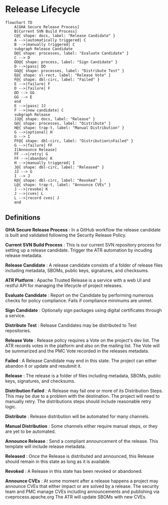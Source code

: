 # Release Lifecycle

```mermaid
flowchart TD
    A[GHA Secure Release Process]
    B[Current SVN Build Process]
    C@{ shape: docs, label: "Release Candidate" }
    A -->|automatically triggered| C
    B -->|manually triggered| C
    subgraph Release Candidate
    D@{ shape: processes, label: "Evaluate Candidate" }
    C --> D
    DD@{ shape: process, label: "Sign Candidate" }
    D -->|pass| DD
    GG@{ shape: processes, label: "Distribute Test" }
    E@{ shape: sl-rect, label: "Release Vote" }
    F@{ shape: dbl-circ, label: "Failed" }
    E -->|failure| F
    D -->|failure| F
    DD --> GG
    GG --> E
    end
    E -->|pass| JJ
    F -->|new candidate| C
    subgraph Release
    JJ@{ shape: docs, label: "Release" }
    G@{ shape: processes, label: "Distribute" }
    H@{ shape: trap-t, label: "Manual Distribution" }
    G -->|optional| H
    G --> I
    FF@{ shape: dbl-circ, label: "Distribution\nFailed" }
    G -->|failure| FF
    I[Announce Release]
    FF -->|retry| G
    FF -->|abandon| K
    H -->|manually triggered| I
    J@{ shape: dbl-circ, label: "Released" }
    JJ --> G
    I --> J
    K@{ shape: dbl-circ, label: "Revoked" }
    L@{ shape: trap-t, label: "Announce CVEs" }
    J -->|revoke| K
    J -->|cves| L
    L -->|record cves| J
    end
```

## Definitions

**GHA Secure Release Process**
: In a GitHub workflow the release candidate is built and validated following the Security Release Policy.

**Current SVN Build Process**
: This is our current SVN repository process for setting up a release candidate. Trigger the ATR automation by incuding release metadata.

**Release Candidate**
: A release candidate consists of a folder of release files including metadata, SBOMs, public keys, signatures, and checksums.

**ATR Platform**
: Apache Trusted Release is a service with a web UI and restful API for managing the lifecycle of project releases.

**Evaluate Candidate**
: Report on the Candidate by performing numerous checks for policy compliance. Fails if compliance minimums are unmet.

**Sign Candidate**
: Optionally sign packages using digital certificates through a service.

**Distribute Test**
: Release Candidates may be distributed to Test repositories.

**Release Vote**
: Release policy requires a Vote on the project's dev list. The ATR records votes in the platform and also on the mailing list. The Vote will be summarized and the PMC Vote recorded in the releases metadata.

**Failed**
: A Release Candidate may end in this state. The project can either abandon it or update and resubmit it.

**Release**
: The release is a folder of files including metadata, SBOMs, public keys, signatures, and checksums.

**Distribution Failed**
: A Release may fail one or more of its Distribution Steps. This may be due to a problem with the destination. The project will need to manually retry. The distributions steps should include reasonable retry logic.

**Distribute**
: Release distribution will be automated for many channels.

**Manual Distribution**
: Some channels either require manual steps, or they are yet to be automated.

**Announce Release**
: Send a compliant announcement of the release. This template will include release metadata.

**Released**
: Once the Release is distributed and announced, this Release should remain in this state as long as it is available.

**Revoked**
: A Release in this state has been revoked or abandoned.

**Announce CVEs**
: At some moment after a release happens a project may announce CVEs that either impact or are solved by a release. The security team and PMC manage CVEs including announcements and publishing via cveprocess.apache.org The ATR will update SBOMs with new CVEs.
